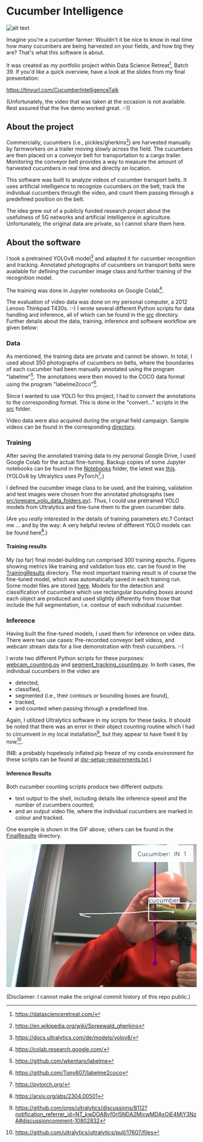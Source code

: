 # Cucumber Intelligence

![alt text](FinalResults/WirklichFinaleGurken.gif)

Imagine you're a cucumber farmer: Wouldn't it be nice to know in real time how 
many cucumbers are being harvested on your fields, and how big they are? That's 
what this software is about. 

It was created as my portfolio project within Data Science Retreat[^1], 
Batch 39. If you'd like a quick overview, have a look
at the slides from my final presentation: 

<https://tinyurl.com/CucumberIntelligenceTalk>

(Unfortunately, the video that was taken at the occasion is not available. Rest 
assured that the live demo worked great. :-))

[^1]: <https://datascienceretreat.com/>

## About the project

Commercially, cucumbers (i.e., pickles/gherkins[^2]) 
are harvested manually by farmworkers on a trailer moving slowly across the field. 
The cucumbers are then placed on a conveyor belt for transportation
to a cargo trailer. Monitoring the conveyor belt provides a way to measure the
amount of harvested cucumbers in real time and directly on location.

[^2]: <https://en.wikipedia.org/wiki/Spreewald_gherkins>

This software was built to analyze videos of cucumber transport belts. It uses 
artificial intelligence to recognize cucumbers on the belt, track the individual 
cucumbers through the video, and count them passing through a predefined
position on the belt.

The idea grew out of a publicly funded research project about the usefulness 
of 5G networks and artificial intelligence in agriculture. Unfortunately, the 
original data are private, so I cannot share them here.


## About the software

I took a pretrained YOLOv8 model[^3] and adapted it for cucumber recognition
and tracking. Annotated photographs of cucumbers on transport belts
were available for defining the cucumber image class and further training of the
recognition model.

[^3]: <https://docs.ultralytics.com/de/models/yolov8/>

The training was done in Jupyter notebooks on Google Colab[^4]. 

[^4]: <https://colab.research.google.com/> 

The evaluation of video data was done on my personal computer, a 2012 Lenovo
Thinkpad T430s. :-) I wrote several different Python scripts for data handling 
and inference, all of which can be found in the [src](src) directory. 
Further details about the data, training, inference and 
software workflow are given below:


### Data

As mentioned, the training data are private and cannot be shown. In total, I 
used about 350 photographs of cucumbers on belts, where the boundaries of each 
cucumber had been manually annotated using the program "labelme"[^5]. The 
annotations were then moved to the COCO data format using the program 
"labelme2coco"[^6]. 

[^5]: <https://github.com/wkentaro/labelme>
[^6]: <https://github.com/Tony607/labelme2coco>

Since I wanted to use YOLO for this project, I had to convert the annotations to
the corresponding format. This is done in the "convert..." scripts in the
[src](src) folder. 

Video data were also acquired during the original field campaign. Sample videos
can be found in the corresponding [directory](RawVideos). 

### Training

After saving the annotated training data to my personal Google Drive, I used
Google Colab for the actual fine-tuning. Backup copies of some Jupyter notebooks can
be found in the [Notebooks](Notebooks) folder, the latest was
 [this](Notebooks/Finetuning_YOLO_with_labeltype.ipynb).
(YOLOv8 by Ultralytics uses PyTorch[^7].)

I defined the cucumber image class to be used, and the training, validation and 
test images were chosen from the annotated photographs 
(see [src/prepare_yolo_data_folders.py](src/prepare_yolo_data_folders.py)).
Thus, I could use pretrained YOLO models from Ultralytics and fine-tune them to the given cucumber data.

[^7]: <https://pytorch.org/>

(Are you *really* interested in the
details of training parameters etc.? Contact me ... and by the way: A very helpful review of different YOLO models can be found here[^8].)

[^8]: <https://arxiv.org/abs/2304.00501>

#### Training results

My (so far) final model-building run comprised 300 training epochs. 
Figures showing metrics like training and validation loss etc. can be found in
the [TrainingResults](TrainingResults) directory. The most important training
result is of course the 
fine-tuned model, which was automatically saved in each training run. Some model 
files are stored [here](Models). Models for the detection
and classification of cucumbers which use rectangular *bounding boxes* around each
object are produced and used slightly differently from those that include the 
full segmentation, i.e. contour of each individual cucumber. 


### Inference

Having built the fine-tuned models, I used them for inference on video data. There
were two use cases: Pre-recorded conveyor belt videos, and webcam stream data 
for a live demonstration with fresh cucumbers. :-)

I wrote two different Python scripts for these purposes:
[webcam_counting.py](src/webcam_counting.py)
and [segment_tracking_counting.py](src/segment_tracking_counting.py). 
In both cases, the individual cucumbers in the video are 
- detected, 
- classified, 
- segmented (i.e., their contours or bounding boxes are found), 
- tracked, 
- and counted when passing through a predefined line. 

Again, I utilized Ultralytics software in my scripts for these tasks. 
It should be noted that there was an error in their object counting routine 
which I had to circumvent in my local installation[^9], but they appear to have 
fixed it by now[^10].

[^9]: <https://github.com/orgs/ultralytics/discussions/8112?notification_referrer_id=NT_kwDOABvf0rI5NDA2MjcwMDAxOjE4MjY3NzA#discussioncomment-10802832>
[^10]: <https://github.com/ultralytics/ultralytics/pull/17607/files>

(NB: a probably hopelessly inflated pip freeze of my conda environment for 
these scripts can be found at [dsr-setup-requirements.txt](dsr-setup-requirements.txt).)

#### Inference Results

Both cucumber counting scripts produce two different outputs:
- text output to the shell, including details like inference speed and the number
of cucumbers counted; 
- and an output video file, where the individual cucumbers are marked in colour 
and tracked. 

One example is shown in the GIF above; others can be found in the [FinalResults](FinalResults) directory. 

![alt text](FinalResults/vlcsnap-2025-02-26-12h18m09s977.png)


(Disclaimer: I cannot make the original commit history of this repo public.)